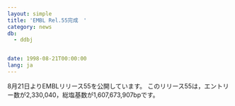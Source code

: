 ```yaml
---
layout: simple
title: 'EMBL Rel.55完成　'
category: news
db:
  - ddbj


date: 1998-08-21T00:00:00
lang: ja
---
```


8月21日よりEMBLリリース55を公開しています。 このリリース55は，エントリー数が2,330,040，総塩基数が1,607,673,907bpです。
